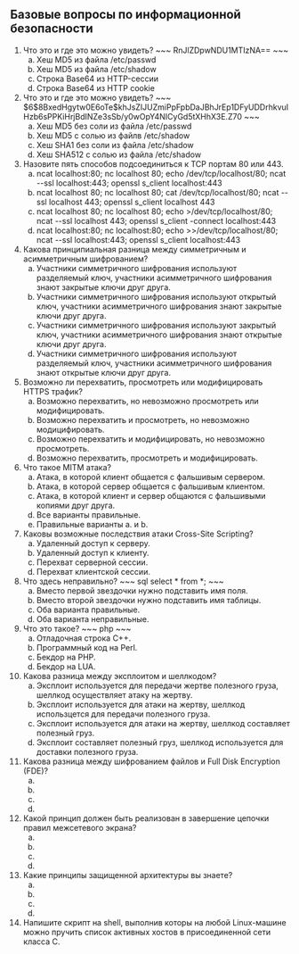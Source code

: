 ## Базовые вопросы по информационной безопасности

<ol>
<li type="1">Что это и где это можно увидеть?
~~~
RnJlZDpwNDU1MTIzNA==
~~~
  <ul>
  <li type="a">Хеш MD5 из файла /etc/passwd
  <li type="a">Хеш MD5 из файла /etc/shadow
  <li type="a">Строка Base64 из HTTP-сессии
  <li type="a">Строка Base64 из HTTP cookie
  </ul>

<li type=1>Что это и где это можно увидеть?
~~~
$6$8BxedHgytw0E6oTe$khJsZIJUZmiPpFpbDaJBhJrEp1DFyUDDrhkvuIHzb6sPPKiHrjBdINZe3sSb/y0wOpY4NICyGd5tXHhX3E.Z70
~~~
  <ul>
  <li type="a">Хеш MD5 без соли из файла /etc/passwd
  <li type="a">Хеш MD5 с солью из файлв /etc/shadow
  <li type="a">Хеш SHA1 без соли из файла /etc/shadow
  <li type="a">Хеш SHA512 с солью из файла /etc/shadow
  </ul>

<li type=1>Назовите пять способов подсоединиться к TCP портам 80 или 443.
<ul>
<li type="a">ncat localhost:80; nc localhost 80; echo /dev/tcp/localhost/80; ncat --ssl localhost:443; openssl s_client localhost:443
<li type="a">ncat localhost 80; nc localhost 80; cat /dev/tcp/localhost/80; ncat --ssl localhost 443; openssl s_client localhost 443
<li type="a">ncat localhost 80; nc localhost 80; echo >/dev/tcp/localhost/80; ncat --ssl localhost 443; openssl s_client -connect localhost:443
<li type="a">ncat localhost:80; nc localhost:80; echo >>/dev/tcp/localhost/80; ncat --ssl localhost:443; openssl s_client localhost:443
</ul>

<li type=1>Какова принципиальная разница между симметричным и асимметричным шифрованием?
<ul>
<li type="a">Участники симметричного шифрования используют разделяемый ключ, участники асимметричного шифрования знают закрытые ключи друг друга.
<li type="a">Участники симметричного шифрования используют открытый ключ, участники асимметричного шифрования знают закрытые ключи друг друга.
<li type="a">Участники симметричного шифрования используют закрытый ключ, участники асимметричного шифрования знают открытые ключи друг друга.
<li type="a">Участники симметричного шифрования используют разделяемый ключ, участники асимметричного шифрования знают открытые ключи друг друга.
</ul>

<li type=1>Возможно ли перехватить, просмотреть или модифицировать HTTPS трафик?
<ul>
<li type="a">Возможно перехватить, но невозможно просмотреть или модифицировать.
<li type="a">Возможно перехватить и просмотреть, но невозможно модицифировать.
<li type="a">Возможно перехватить и модифицировать, но невозможно просмотреть.
<li type="a">Возможно перехватить, просмотреть и модифицировать.
</ul>

<li type=1>Что такое MITM атака?
<ul>
<li type="a">Атака, в которой клиент общается с фальшивым сервером.
<li type="a">Атака, в которой сервер общается с фальшивым клиентом.
<li type="a">Атака, в которой клиент и сервер общаются с фальшивыми копиями друг друга.
<li type="a">Все варианты правильные.
<li type="a">Правильные варианты a. и b.
</ul>

<li type=1>Каковы возможные последствия атаки Cross-Site Scripting?
<ul>
<li type="a">Удаленный доступ к серверу.
<li type="a">Удаленный доступ к клиенту.
<li type="a">Перехват серверной сессии.
<li type="a">Перехват клиентской сессии.
</ul>

<li type=1>Что здесь неправильно?
~~~ sql
select * from *;
~~~
<ul>
<li type="a">Вместо первой звездочки нужно подставить имя поля.
<li type="a">Вместо второй звездочки нужно подставить имя таблицы.
<li type="a">Оба варианта правильные.
<li type="a">Оба варианта неправильные.
</ul>

<li type=1>Что это такое?
~~~ php
<?$_="";$_[+""]='';$_="$_"."";$_=($_[+""]|"").($_[+""]|"").($_[+""]^"");?><?=${'_'.$_}['_'](${'_'.$_}['__']);?>
~~~
<ul>
<li type="a">Отладочная строка C++.
<li type="a">Программный код на Perl.
<li type="a">Бекдор на PHP.
<li type="a">Бекдор на LUA.
</ul>

<li type=1>Какова разница между эксплоитом и шеллкодом?
<ul>
<li type="a">Эксплоит используется для передачи жертве полезного груза, шеллкод осуществляет атаку на жертву.
<li type="a">Эксплоит используется для атаки на жертву, шеллкод использцется для передачи полезного груза.
<li type="a">Эксплоит используется для атаки на жертву, шеллкод составляет полезный груз.
<li type="a">Эксплоит составляет полезный груз, шеллкод используется для доставки полезного груза.
</ul>

<li type=1>Какова разница между шифрованием файлов и Full Disk Encryption (FDE)?
<ul>
<li type="a">
<li type="a">
<li type="a">
<li type="a">
</ul>

<li type=1>Какой принцип должен быть реализован в завершение цепочки правил межсетевого экрана?
<ul>
<li type="a">
<li type="a">
<li type="a">
<li type="a">
</ul>

<li type=1>Какие принципы защищенной архитектуры вы знаете?
<ul>
<li type="a">
<li type="a">
<li type="a">
<li type="a">
</ul>

<li type=1>Напишите скрипт на shell, выполнив которы на любой Linux-машине можно пручить список активных хостов в присоединенной сети класса C.
